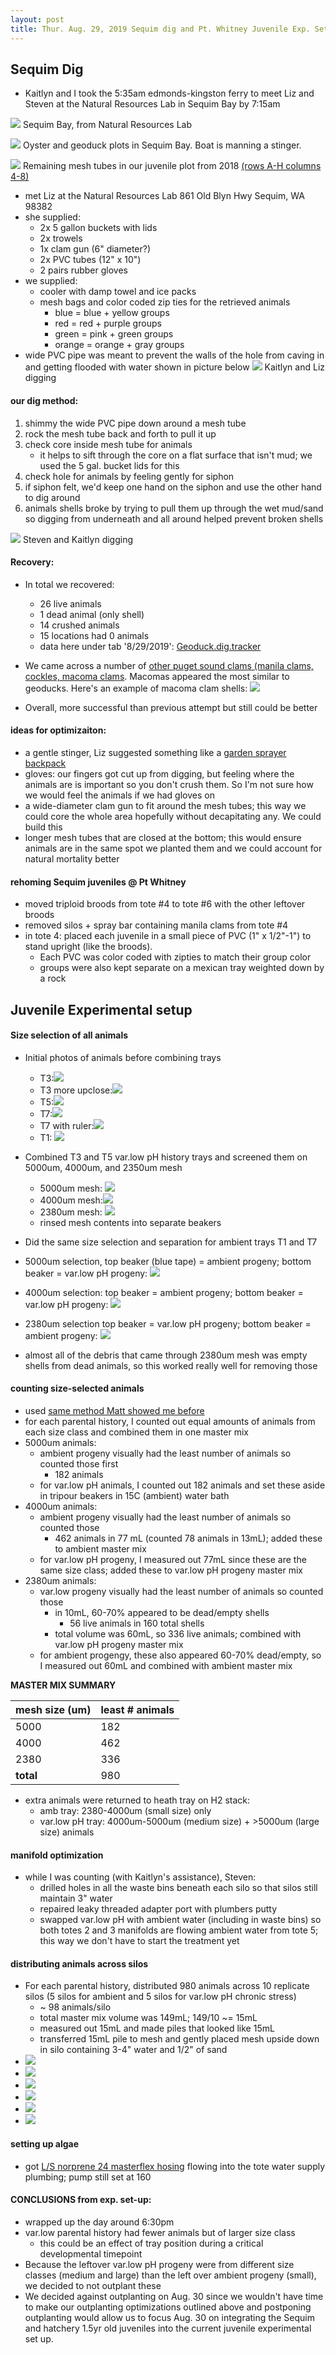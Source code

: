 ```yaml
---
layout: post
title: Thur. Aug. 29, 2019 Sequim dig and Pt. Whitney Juvenile Exp. Setup
---
```


## Sequim Dig
- Kaitlyn and I took the 5:35am edmonds-kingston ferry to meet Liz and Steven at the Natural Resources Lab in Sequim Bay by 7:15am

[![](https://drive.google.com/uc?export=view&id=1XXHAJcdPJH2lKYoSOyb4Vm4NL9k8HzY2)](https://drive.google.com/open?id=1XXHAJcdPJH2lKYoSOyb4Vm4NL9k8HzY2)
Sequim Bay, from Natural Resources Lab

[![](https://drive.google.com/uc?export=view&id=13Ejwjq126QJMjVViA3j0Q-yDX2Vkn9cP)](https://drive.google.com/open?id=13Ejwjq126QJMjVViA3j0Q-yDX2Vkn9cP)
Oyster and geoduck plots in Sequim Bay. Boat is manning a stinger.

[![](https://drive.google.com/uc?export=view&id=1dIv0BupjbIGHGJayBaLV4QzUdjJnWCrR)](https://drive.google.com/open?id=1dIv0BupjbIGHGJayBaLV4QzUdjJnWCrR)
Remaining mesh tubes in our juvenile plot from 2018 [(rows A-H columns 4-8)](https://docs.google.com/document/d/1O-PeLSdufEsZLG8eBS8WVL2lQ8wPLA5_aTtZ924AehY/edit?usp=sharing)

- met Liz at the Natural Resources Lab 861 Old Blyn Hwy Sequim, WA 98382
- she supplied:
	- 2x 5 gallon buckets with lids
	- 2x trowels
	- 1x clam gun (6" diameter?)
	- 2x PVC tubes (12" x 10")
	- 2 pairs rubber gloves
- we supplied:
	- cooler with damp towel and ice packs
	- mesh bags and color coded zip ties for the retrieved animals
		- blue = blue + yellow groups
		- red = red + purple groups
		- green = pink + green groups
		- orange = orange + gray groups
- wide PVC pipe was meant to prevent the walls of the hole from caving in and getting flooded with water shown in picture below
[![](https://drive.google.com/uc?export=view&id=1-oS3hs4wc9gWKqXiBYyAyeYMO1h89S21)](https://drive.google.com/open?id=1-oS3hs4wc9gWKqXiBYyAyeYMO1h89S21)
Kaitlyn and Liz digging

#### our dig method:
1. shimmy the wide PVC pipe down around a mesh tube
2. rock the mesh tube back and forth to pull it up
3. check core inside mesh tube for animals
	- it helps to sift through the core on a flat surface that isn't mud; we used the 5 gal. bucket lids for this
4. check hole for animals by feeling gently for siphon
5. if siphon felt, we'd keep one hand on the siphon and use the other hand to dig around 
6. animals shells broke by trying to pull them up through the wet mud/sand so digging from underneath and all around helped prevent broken shells

[![](https://drive.google.com/uc?export=view&id=1RZoi3mmNfPVVaqk_4oBd6pzE-VAVotQ7)](https://drive.google.com/open?id=1RZoi3mmNfPVVaqk_4oBd6pzE-VAVotQ7)
Steven and Kaitlyn digging

#### Recovery:  
- In total we recovered:
	- 26 live animals
	- 1 dead animal (only shell)
	- 14 crushed animals
	- 15 locations had 0 animals
	- data here under tab '8/29/2019': [Geoduck.dig.tracker](https://docs.google.com/spreadsheets/d/1sJ8eqI2lJ3yVV54dZJiSObXe1KdvfZINxBHSGbksPIk/edit?usp=sharing)

- We came across a number of [other puget sound clams (manila clams, cockles, macoma clams](https://www.doh.wa.gov/CommunityandEnvironment/Shellfish/RecreationalShellfish/IllnessPrevention/Identification). Macomas appeared the most similar to geoducks. Here's an example of macoma clam shells: 
[![](https://www.doh.wa.gov/portals/1/images/4400/Macomas.jpg)](https://www.doh.wa.gov/CommunityandEnvironment/Shellfish/RecreationalShellfish/IllnessPrevention/Identification)

- Overall, more successful than previous attempt but still could be better

#### ideas for optimizaiton:
- a gentle stinger, Liz suggested something like a [garden sprayer backpack](https://www.homedepot.com/p/RYOBI-ONE-18-Volt-Lithium-Ion-Cordless-4-Gal-Backpack-Chemical-Sprayer-2-0Ah-Battery-and-Charger-Included-P2840/303585241)
- gloves:  our fingers got cut up from digging, but feeling where the animals are is important so you don't crush them. So I'm not sure how we would feel the animals if we had gloves on
- a wide-diameter clam gun to fit around the mesh tubes; this way we could core the whole area hopefully without decapitating any. We could build this
- longer mesh tubes that are closed at the bottom; this would ensure animals are in the same spot we planted them and we could account for natural mortality better

#### rehoming Sequim juveniles @ Pt Whitney 
- moved triploid broods from tote #4 to tote #6 with the other leftover broods
- removed silos + spray bar containing manila clams from tote #4 
- in tote 4: placed each juvenile in a small piece of PVC (1" x 1/2"-1") to stand upright (like the broods). 
	- Each PVC was color coded with zipties to match their group color
	- groups were also kept separate on a mexican tray weighted down by a rock 

## Juvenile Experimental setup

#### Size selection of all animals
- Initial photos of animals before combining trays
	- T3:[![](https://drive.google.com/uc?export=view&id=1LOA1aP_zLiObrKBFYhYcu8Pg0IB0VdRr)](https://drive.google.com/open?id=1LOA1aP_zLiObrKBFYhYcu8Pg0IB0VdRr)
	- T3 more upclose:[![](https://drive.google.com/uc?export=view&id=1XmqZjPzwjN-IlZRzzVq8xUbLummClsyG)](https://drive.google.com/open?id=1XmqZjPzwjN-IlZRzzVq8xUbLummClsyG)
	- T5:[![](https://drive.google.com/uc?export=view&id=1wX6er4WNPoRSmbfGOxd-S42etU7Lgh-O)](https://drive.google.com/open?id=1wX6er4WNPoRSmbfGOxd-S42etU7Lgh-O)
	- T7:[![](https://drive.google.com/uc?export=view&id=1PTGB17u1WJXkiqBQpIK75WD69wIdnXPY)](https://drive.google.com/open?id=1PTGB17u1WJXkiqBQpIK75WD69wIdnXPY)
	- T7 with ruler:[![](https://drive.google.com/uc?export=view&id=1VpY0L2WzLe_U0t1M3osylcRQ4CS9oEA1)](https://drive.google.com/open?id=1VpY0L2WzLe_U0t1M3osylcRQ4CS9oEA1)
	- T1: [![](https://drive.google.com/uc?export=view&id=1bVpVpAXyXjMGwaGuVck00o1tq8AdhAje)](https://drive.google.com/open?id=1bVpVpAXyXjMGwaGuVck00o1tq8AdhAje)

- Combined T3 and T5 var.low pH history trays and screened them on 5000um, 4000um, and 2350um mesh
	- 5000um mesh: [![](https://drive.google.com/uc?export=view&id=1UJhdUIZP2pBiJ8YQPEgIeezFyKwCiI5v)](https://drive.google.com/open?id=1UJhdUIZP2pBiJ8YQPEgIeezFyKwCiI5v)
	- 4000um mesh:[![](https://drive.google.com/uc?export=view&id=1biezdM1l2jdaHByS01FsaTb1TIYStpK-)](https://drive.google.com/open?id=1biezdM1l2jdaHByS01FsaTb1TIYStpK-)
	- 2380um mesh: [![](https://drive.google.com/uc?export=view&id=1hzKr9TJZW6bLHB15nhSeMzmsxnYO-U-9)](https://drive.google.com/open?id=1hzKr9TJZW6bLHB15nhSeMzmsxnYO-U-9)
	- rinsed mesh contents into separate beakers
- Did the same size selection and separation for ambient trays T1 and T7
- 5000um selection, top beaker (blue tape) = ambient progeny; bottom beaker = var.low pH progeny: [![](https://drive.google.com/uc?export=view&id=1p4zfAu9EAaYdqV6Ynz9tjwZA3lThOtYl)](https://drive.google.com/open?id=1p4zfAu9EAaYdqV6Ynz9tjwZA3lThOtYl)
- 4000um selection: top beaker = ambient progeny; bottom beaker = var.low pH progeny: [![](https://drive.google.com/uc?export=view&id=1Rx3KZfbwks8XrfZ8TcsT0Bu4AbxvxS4H)](https://drive.google.com/open?id=1Rx3KZfbwks8XrfZ8TcsT0Bu4AbxvxS4H)
- 2380um selection top beaker = var.low pH progeny; bottom beaker = ambient progeny: [![](https://drive.google.com/uc?export=view&id=1EsWFdLAdvMLE21o0hbkqSy5L2a_dxnau)](https://drive.google.com/open?id=1EsWFdLAdvMLE21o0hbkqSy5L2a_dxnau)
- almost all of the debris that came through 2380um mesh was empty shells from dead animals, so this worked really well for removing those

#### counting size-selected animals
- used [same method Matt showed me before](https://shellytrigg.github.io/106th-post/)
- for each parental history, I counted out equal amounts of animals from each size class and combined them in one master mix
- 5000um animals:
	- ambient progeny visually had the least number of animals so counted those first
		- 182 animals
	- for var.low pH animals, I counted out 182 animals and set these aside in tripour beakers in 15C (ambient) water bath
- 4000um animals:
	- ambient progeny visually had the least number of animals so counted those
		- 462 animals in 77 mL (counted 78 animals in 13mL); added these to ambient master mix
	- for var.low pH progeny, I measured out 77mL since these are the same size class; added these to var.low pH progeny master mix 
-  2380um animals:
	- var.low progeny visually had the least number of animals so counted those
		- in 10mL, 60-70% appeared to be dead/empty shells
			- 56 live animals in 160 total shells
		- total volume was 60mL, so 336 live animals; combined with var.low pH progeny master mix
	- for ambient progengy, these also appeared 60-70% dead/empty, so I measured out 60mL and combined with ambient master mix


**MASTER MIX SUMMARY**		

| mesh size (um)  | least # animals  |
|---|---|
| 5000  | 182  |
| 4000  | 462  |
| 2380  | 336  |
| **total**  | 980  | 

- extra animals were returned to heath tray on H2 stack:
	- amb tray: 2380-4000um (small size) only 
	- var.low pH tray: 4000um-5000um (medium size) + >5000um (large size) animals

#### manifold optimization
- while I was counting (with Kaitlyn's assistance), Steven: 
	- drilled holes in all the waste bins beneath each silo so that silos still maintain 3" water
	- repaired leaky threaded adapter port with plumbers putty
	- swapped var.low pH with ambient water (including in waste bins) so both totes 2 and 3 manifolds are flowing ambient water from tote 5; this way we don't have to start the treatment yet

#### distributing animals across silos

- For each parental history, distributed 980 animals across 10 replicate silos (5 silos for ambient and 5 silos for var.low pH chronic stress)
	- ~ 98 animals/silo 
	- total master mix volume was 149mL; 149/10 ~= 15mL
	- measured out 15mL and made piles that looked like 15mL
	- transferred 15mL pile to mesh and gently placed mesh upside down in silo containing 3-4" water and 1/2" of sand
- [![](https://drive.google.com/uc?export=view&id=1pjqtNtiX9WCYpcQAb763skUqrWAg3wY-)](https://drive.google.com/open?id=1pjqtNtiX9WCYpcQAb763skUqrWAg3wY-)
- [![](https://drive.google.com/uc?export=view&id=1d5EKh7i4YIPY8ah-EURW5QeYGobc3gD8)](https://drive.google.com/open?id=1d5EKh7i4YIPY8ah-EURW5QeYGobc3gD8) 
- [![](https://drive.google.com/uc?export=view&id=1EpjSFRTIOccnvlsu5GsipdGOL5nj4hvW)](https://drive.google.com/open?id=1EpjSFRTIOccnvlsu5GsipdGOL5nj4hvW)
- [![](https://drive.google.com/uc?export=view&id=1UKOks-WugQ3udzI9YdI6IMcck-hd8j3w)](https://drive.google.com/open?id=1UKOks-WugQ3udzI9YdI6IMcck-hd8j3w)
- [![](https://drive.google.com/uc?export=view&id=1tKRuAhFFYDqvdQVFAMkILxPhoDI4FA8X)](https://drive.google.com/open?id=1tKRuAhFFYDqvdQVFAMkILxPhoDI4FA8X)
- [![](https://drive.google.com/uc?export=view&id=1e8N1fg3d5rTHHEdauRslHDRwNRal6Qzc)](https://drive.google.com/open?id=1e8N1fg3d5rTHHEdauRslHDRwNRal6Qzc)

#### setting up algae
- got [L/S norprene 24 masterflex hosing](https://www.coleparmer.com/i/masterflex-l-s-norprene-food-tubing-a60-f-l-s-24-50-ft/0640224) flowing into the tote water supply plumbing; pump still set at 160

#### CONCLUSIONS from exp. set-up:
- wrapped up the day around 6:30pm
- var.low parental history had fewer animals but of larger size class
	- this could be an effect of tray position during a critical developmental timepoint
- Because the leftover var.low pH progeny were from different size classes (medium and large) than the left over ambient progeny (small), we decided to not outplant these
- We decided against outplanting on Aug. 30 since we wouldn't have time to make our outplanting optimizations outlined above and postponing outplanting would allow us to focus Aug. 30 on integrating the Sequim and hatchery 1.5yr old juveniles into the current juvenile experimental set up.





